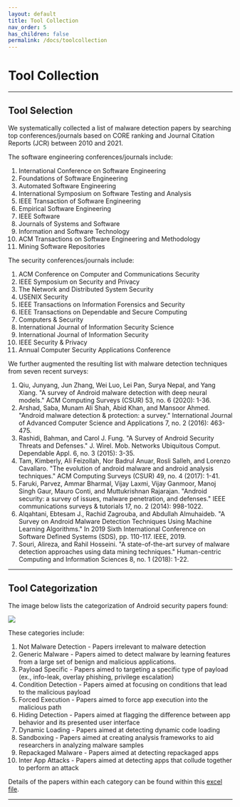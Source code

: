 ```yaml
---
layout: default
title: Tool Collection
nav_order: 5
has_children: false
permalink: /docs/toolcollection
---
```

# Tool Collection
---

## Tool Selection

We systematically collected a list of malware detection papers by searching top conferences/journals based on CORE ranking and Journal Citation Reports (JCR) between 2010 and 2021.

The software engineering conferences/journals include:

1. International Conference on Software Engineering
2. Foundations of Software Engineering
3. Automated Software Engineering
4. International Symposium on Software Testing and Analysis
5. IEEE Transaction of Software Engineering
6. Empirical Software Engineering
7. IEEE Software
8. Journals of Systems and Software
9. Information and Software Technology
10. ACM Transactions on Software Engineering and Methodology
11. Mining Software Repositories

The security conferences/journals include:

1. ACM Conference on Computer and Communications Security
2. IEEE Symposium on Security and Privacy
3. The Network and Distributed System Security
4. USENIX Security
5. IEEE Transactions on Information Forensics and Security
6. IEEE Transactions on Dependable and Secure Computing
7. Computers & Security 
8. International Journal of Information Security Science 
9. International Journal of Information Security
10. IEEE Security & Privacy
11. Annual Computer Security Applications Conference

We further augmented the resulting list with malware detection techniques from seven recent surveys:

1. Qiu, Junyang, Jun Zhang, Wei Luo, Lei Pan, Surya Nepal, and Yang Xiang. "A survey of Android malware detection with deep neural models." ACM Computing Surveys (CSUR) 53, no. 6 (2020): 1-36.
2. Arshad, Saba, Munam Ali Shah, Abid Khan, and Mansoor Ahmed. "Android malware detection & protection: a survey." International Journal of Advanced Computer Science and Applications 7, no. 2 (2016): 463-475.
3. Rashidi, Bahman, and Carol J. Fung. "A Survey of Android Security Threats and Defenses." J. Wirel. Mob. Networks Ubiquitous Comput. Dependable Appl. 6, no. 3 (2015): 3-35.
4. Tam, Kimberly, Ali Feizollah, Nor Badrul Anuar, Rosli Salleh, and Lorenzo Cavallaro. "The evolution of android malware and android analysis techniques." ACM Computing Surveys (CSUR) 49, no. 4 (2017): 1-41.
5. Faruki, Parvez, Ammar Bharmal, Vijay Laxmi, Vijay Ganmoor, Manoj Singh Gaur, Mauro Conti, and Muttukrishnan Rajarajan. "Android security: a survey of issues, malware penetration, and defenses." IEEE communications surveys & tutorials 17, no. 2 (2014): 998-1022.
6. Alqahtani, Ebtesam J., Rachid Zagrouba, and Abdullah Almuhaideb. "A Survey on Android Malware Detection Techniques Using Machine Learning Algorithms." In 2019 Sixth International Conference on Software Defined Systems (SDS), pp. 110-117. IEEE, 2019.
7. Souri, Alireza, and Rahil Hosseini. "A state-of-the-art survey of malware detection approaches using data mining techniques." Human-centric Computing and Information Sciences 8, no. 1 (2018): 1-22.

---

## Tool Categorization

The image below lists the categorization of Android security papers found:

![](../img/tools_mind_map.PNG)

These categories include:

1. Not Malware Detection - Papers irrelevant to malware detection
2. Generic Malware - Papers aimed to detect malware by learning features from a large set of benign and malicious applications.
3. Payload Specific - Papers aimed to targeting a specific type of payload (ex., info-leak, overlay phishing, privilege escalation)
4. Condition Detection - Papers aimed at focusing on conditions that lead to the malicious payload
5. Forced Execution - Papers aimed to force app execution into the malicious path
6. Hiding Detection - Papers aimed at flagging the difference between app behavior and its presented user interface
7. Dynamic Loading - Papers aimed at detecting dynamic code loading
8. Sandboxing - Papers aimed at creating analysis frameworks to aid researchers in analyzing malware samples
9. Repackaged Malware - Papers aimed at detecting repackaged apps
10. Inter App Attacks - Papers aimed at detecting apps that collude together to perform an attack

Details of the papers within each category can be found within this [excel file](../../../assets/data/excelsheets/Tools.xlsx).

---
